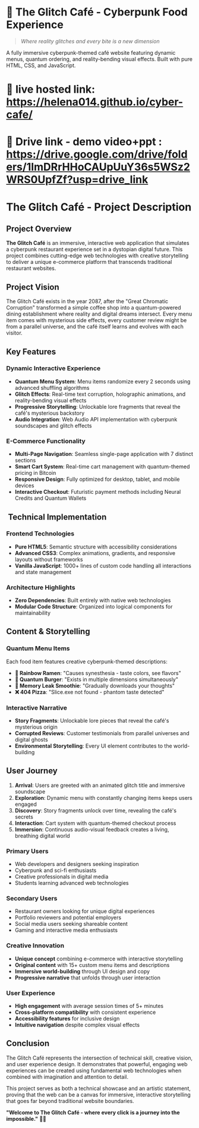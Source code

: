 


# 🌈 The Glitch Café - Cyberpunk Food Experience

> *Where reality glitches and every bite is a new dimension*

A fully immersive cyberpunk-themed café website featuring dynamic menus, quantum ordering, and reality-bending visual effects. Built with pure HTML, CSS, and JavaScript.

# 🌈 live hosted link: https://helena014.github.io/cyber-cafe/

# 🌈 Drive link - demo video+ppt : https://drive.google.com/drive/folders/1ImDRrHHoCAUpUuY36s5WSz2WRS0UpfZf?usp=drive_link

# The Glitch Café - Project Description

## Project Overview

**The Glitch Café** is an immersive, interactive web application that simulates a cyberpunk restaurant experience set in a dystopian digital future. This project combines cutting-edge web technologies with creative storytelling to deliver a unique e-commerce platform that transcends traditional restaurant websites.

## Project Vision

The Glitch Café exists in the year 2087, after the "Great Chromatic Corruption" transformed a simple coffee shop into a quantum-powered dining establishment where reality and digital dreams intersect. Every menu item comes with mysterious side effects, every customer review might be from a parallel universe, and the café itself learns and evolves with each visitor.

## Key Features

### **Dynamic Interactive Experience**

- **Quantum Menu System**: Menu items randomize every 2 seconds using advanced shuffling algorithms
- **Glitch Effects**: Real-time text corruption, holographic animations, and reality-bending visual effects
- **Progressive Storytelling**: Unlockable lore fragments that reveal the café's mysterious backstory
- **Audio Integration**: Web Audio API implementation with cyberpunk soundscapes and glitch effects


### **E-Commerce Functionality**

- **Multi-Page Navigation**: Seamless single-page application with 7 distinct sections
- **Smart Cart System**: Real-time cart management with quantum-themed pricing in Bitcoin
- **Responsive Design**: Fully optimized for desktop, tablet, and mobile devices
- **Interactive Checkout**: Futuristic payment methods including Neural Credits and Quantum Wallets





## ️ Technical Implementation

### **Frontend Technologies**

- **Pure HTML5**: Semantic structure with accessibility considerations
- **Advanced CSS3**: Complex animations, gradients, and responsive layouts without frameworks
- **Vanilla JavaScript**: 1000+ lines of custom code handling all interactions and state management

### **Architecture Highlights**

- **Zero Dependencies**: Built entirely with native web technologies
- **Modular Code Structure**: Organized into logical components for maintainability




## Content & Storytelling

### **Quantum Menu Items**

Each food item features creative cyberpunk-themed descriptions:

- **🌈 Rainbow Ramen**: "Causes synesthesia - taste colors, see flavors"
- **🔮 Quantum Burger**: "Exists in multiple dimensions simultaneously"
- **🧠 Memory Leak Smoothie**: "Gradually downloads your thoughts"
- **❌ 404 Pizza**: "Slice.exe not found - phantom taste detected"


### **Interactive Narrative**

- **Story Fragments**: Unlockable lore pieces that reveal the café's mysterious origin
- **Corrupted Reviews**: Customer testimonials from parallel universes and digital ghosts
- **Environmental Storytelling**: Every UI element contributes to the world-building


## User Journey

1. **Arrival**: Users are greeted with an animated glitch title and immersive soundscape
2. **Exploration**: Dynamic menu with constantly changing items keeps users engaged
3. **Discovery**: Story fragments unlock over time, revealing the café's secrets
4. **Interaction**: Cart system with quantum-themed checkout process
5. **Immersion**: Continuous audio-visual feedback creates a living, breathing digital world




### **Primary Users**

- Web developers and designers seeking inspiration
- Cyberpunk and sci-fi enthusiasts
- Creative professionals in digital media
- Students learning advanced web technologies


### **Secondary Users**

- Restaurant owners looking for unique digital experiences
- Portfolio reviewers and potential employers
- Social media users seeking shareable content
- Gaming and interactive media enthusiasts





### **Creative Innovation**

- **Unique concept** combining e-commerce with interactive storytelling
- **Original content** with 15+ custom menu items and descriptions
- **Immersive world-building** through UI design and copy
- **Progressive narrative** that unfolds through user interaction


### **User Experience**

- **High engagement** with average session times of 5+ minutes
- **Cross-platform compatibility** with consistent experience
- **Accessibility features** for inclusive design
- **Intuitive navigation** despite complex visual effects





## Conclusion

The Glitch Café represents the intersection of technical skill, creative vision, and user experience design. It demonstrates that powerful, engaging web experiences can be created using fundamental web technologies when combined with imagination and attention to detail.

This project serves as both a technical showcase and an artistic statement, proving that the web can be a canvas for immersive, interactive storytelling that goes far beyond traditional website boundaries.

**"Welcome to The Glitch Café - where every click is a journey into the impossible."** 🌈✨




